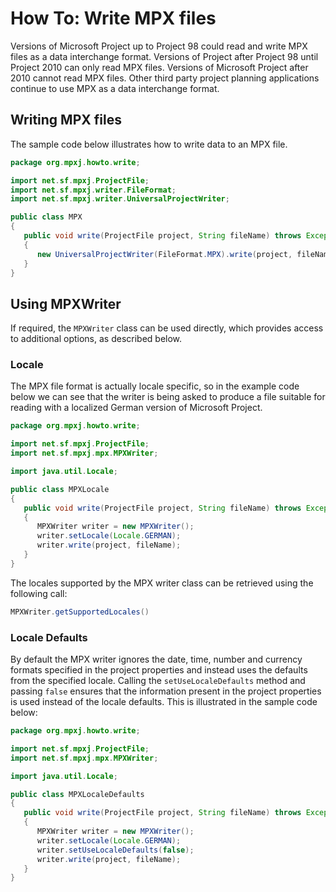 # How To: Write MPX files
Versions of Microsoft Project up to Project 98 could read and write MPX files as
a data interchange format. Versions of Project after Project 98 until Project
2010 can only read MPX files. Versions of Microsoft Project after 2010 cannot
read MPX files. Other third party project planning applications continue to use
MPX as a data interchange format.

## Writing MPX files
The sample code below illustrates how to write data to an MPX file.

```java
package org.mpxj.howto.write;

import net.sf.mpxj.ProjectFile;
import net.sf.mpxj.writer.FileFormat;
import net.sf.mpxj.writer.UniversalProjectWriter;

public class MPX
{
   public void write(ProjectFile project, String fileName) throws Exception
   {
      new UniversalProjectWriter(FileFormat.MPX).write(project, fileName);
   }
}
```

## Using MPXWriter
If required, the `MPXWriter` class can be used directly, which provides access
to additional options, as described below.

### Locale
The MPX file format is actually locale specific, so in the example code below we
can see that the writer is being asked to produce a file suitable for reading
with a localized German version of Microsoft Project.


```java
package org.mpxj.howto.write;

import net.sf.mpxj.ProjectFile;
import net.sf.mpxj.mpx.MPXWriter;

import java.util.Locale;

public class MPXLocale
{
   public void write(ProjectFile project, String fileName) throws Exception
   {
      MPXWriter writer = new MPXWriter();
      writer.setLocale(Locale.GERMAN);
      writer.write(project, fileName);
   }
}
```

The locales supported by the MPX writer class can be retrieved using
the following call:

```java
MPXWriter.getSupportedLocales()
```

### Locale Defaults
By default the MPX writer ignores the date, time, number and currency formats
specified in the project properties and instead uses the defaults from the
specified locale. Calling the `setUseLocaleDefaults` method and passing `false`
ensures that the information present in the project properties is used instead
of the locale defaults. This is illustrated in the sample code below:

```java
package org.mpxj.howto.write;

import net.sf.mpxj.ProjectFile;
import net.sf.mpxj.mpx.MPXWriter;

import java.util.Locale;

public class MPXLocaleDefaults
{
   public void write(ProjectFile project, String fileName) throws Exception
   {
      MPXWriter writer = new MPXWriter();
      writer.setLocale(Locale.GERMAN);
      writer.setUseLocaleDefaults(false);
      writer.write(project, fileName);
   }
}
```
